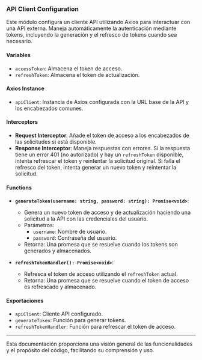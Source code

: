 ### API Client Configuration

Este módulo configura un cliente API utilizando Axios para interactuar con una API externa. Maneja automáticamente la autenticación mediante tokens, incluyendo la generación y el refresco de tokens cuando sea necesario.

#### Variables

- `accessToken`: Almacena el token de acceso.
- `refreshToken`: Almacena el token de actualización.

#### Axios Instance

- `apiClient`: Instancia de Axios configurada con la URL base de la API y los encabezados comunes.

#### Interceptors

- **Request Interceptor**: Añade el token de acceso a los encabezados de las solicitudes si está disponible.
- **Response Interceptor**: Maneja respuestas con errores. Si la respuesta tiene un error 401 (no autorizado) y hay un `refreshToken` disponible, intenta refrescar el token y reintentar la solicitud original. Si falla el refresco del token, intenta generar un nuevo token y reintentar la solicitud.

#### Functions

- **`generateToken(username: string, password: string): Promise<void>`**:
  - Genera un nuevo token de acceso y de actualización haciendo una solicitud a la API con las credenciales del usuario.
  - Parámetros:
    - `username`: Nombre de usuario.
    - `password`: Contraseña del usuario.
  - Retorna: Una promesa que se resuelve cuando los tokens son generados y almacenados.

- **`refreshTokenHandler(): Promise<void>`**:
  - Refresca el token de acceso utilizando el `refreshToken` actual.
  - Retorna: Una promesa que se resuelve cuando el token de acceso es refrescado y almacenado.

#### Exportaciones

- `apiClient`: Cliente API configurado.
- `generateToken`: Función para generar tokens.
- `refreshTokenHandler`: Función para refrescar el token de acceso.

---

Esta documentación proporciona una visión general de las funcionalidades y el propósito del código, facilitando su comprensión y uso.
